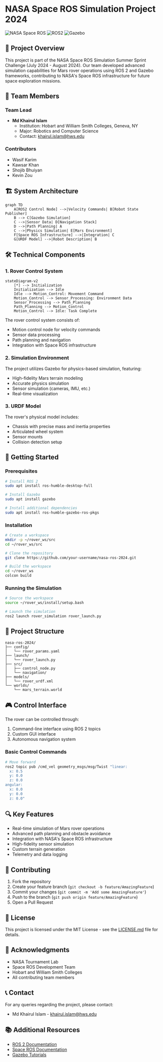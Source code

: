 # NASA Space ROS Simulation Project 2024
![NASA Space ROS](https://img.shields.io/badge/NASA-Space%20ROS-blue)
![ROS2](https://img.shields.io/badge/ROS-2-green)
![Gazebo](https://img.shields.io/badge/Gazebo-Simulation-orange)

## 🚀 Project Overview
This project is part of the NASA Space ROS Simulation Summer Sprint Challenge (July 2024 - August 2024). Our team developed advanced simulation capabilities for Mars rover operations using ROS 2 and Gazebo frameworks, contributing to NASA's Space ROS infrastructure for future space exploration missions.

## 👥 Team Members
### Team Lead
- **Md Khairul Islam**
  - Institution: Hobart and William Smith Colleges, Geneva, NY
  - Major: Robotics and Computer Science
  - Contact: khairul.islam@hws.edu

### Contributors
- Wasif Karim
- Kawsar Khan
- Shojib Bhuiyan
- Kevin Zou

## 🏗️ System Architecture

```mermaid
graph TD
    A[ROS2 Control Node] -->|Velocity Commands| B[Robot State Publisher]
    B --> C[Gazebo Simulation]
    C -->|Sensor Data| D[Navigation Stack]
    D -->|Path Planning| A
    C -->|Physics Simulation| E[Mars Environment]
    F[Space ROS Infrastructure] -->|Integration| C
    G[URDF Model] -->|Robot Description| B
```

## 🛠️ Technical Components

### 1. Rover Control System
```mermaid
stateDiagram-v2
    [*] --> Initialization
    Initialization --> Idle
    Idle --> Motion_Control: Movement Command
    Motion_Control --> Sensor_Processing: Environment Data
    Sensor_Processing --> Path_Planning
    Path_Planning --> Motion_Control
    Motion_Control --> Idle: Task Complete
```

The rover control system consists of:
- Motion control node for velocity commands
- Sensor data processing
- Path planning and navigation
- Integration with Space ROS infrastructure

### 2. Simulation Environment
The project utilizes Gazebo for physics-based simulation, featuring:
- High-fidelity Mars terrain modeling
- Accurate physics simulation
- Sensor simulation (cameras, IMU, etc.)
- Real-time visualization

### 3. URDF Model
The rover's physical model includes:
- Chassis with precise mass and inertia properties
- Articulated wheel system
- Sensor mounts
- Collision detection setup

## 🚀 Getting Started

### Prerequisites
```bash
# Install ROS 2 
sudo apt install ros-humble-desktop-full

# Install Gazebo
sudo apt install gazebo

# Install additional dependencies
sudo apt install ros-humble-gazebo-ros-pkgs
```

### Installation
```bash
# Create a workspace
mkdir -p ~/rover_ws/src
cd ~/rover_ws/src

# Clone the repository
git clone https://github.com/your-username/nasa-ros-2024.git

# Build the workspace
cd ~/rover_ws
colcon build
```

### Running the Simulation
```bash
# Source the workspace
source ~/rover_ws/install/setup.bash

# Launch the simulation
ros2 launch rover_simulation rover_launch.py
```

## 📁 Project Structure
```
nasa-ros-2024/
├── config/
│   └── rover_params.yaml
├── launch/
│   └── rover_launch.py
├── src/
│   ├── control_node.py
│   └── navigation/
├── models/
│   └── rover_urdf.xml
└── worlds/
    └── mars_terrain.world
```

## 🎮 Control Interface
The rover can be controlled through:
1. Command-line interface using ROS 2 topics
2. Custom GUI interface
3. Autonomous navigation system

### Basic Control Commands
```bash
# Move forward
ros2 topic pub /cmd_vel geometry_msgs/msg/Twist "linear:
  x: 0.5
  y: 0.0
  z: 0.0
angular:
  x: 0.0
  y: 0.0
  z: 0.0"
```

## 🔍 Key Features
- Real-time simulation of Mars rover operations
- Advanced path planning and obstacle avoidance
- Integration with NASA's Space ROS infrastructure
- High-fidelity sensor simulation
- Custom terrain generation
- Telemetry and data logging

## 🤝 Contributing
1. Fork the repository
2. Create your feature branch (`git checkout -b feature/AmazingFeature`)
3. Commit your changes (`git commit -m 'Add some AmazingFeature'`)
4. Push to the branch (`git push origin feature/AmazingFeature`)
5. Open a Pull Request

## 📜 License
This project is licensed under the MIT License - see the [LICENSE.md](LICENSE.md) file for details.

## 🙏 Acknowledgments
- NASA Tournament Lab
- Space ROS Development Team
- Hobart and William Smith Colleges
- All contributing team members

## 📞 Contact
For any queries regarding the project, please contact:
- Md Khairul Islam - khairul.islam@hws.edu

## 📚 Additional Resources
- [ROS 2 Documentation](https://docs.ros.org/en/humble/)
- [Space ROS Documentation](https://nasa.github.io/space-ros/)
- [Gazebo Tutorials](http://gazebosim.org/tutorials)
